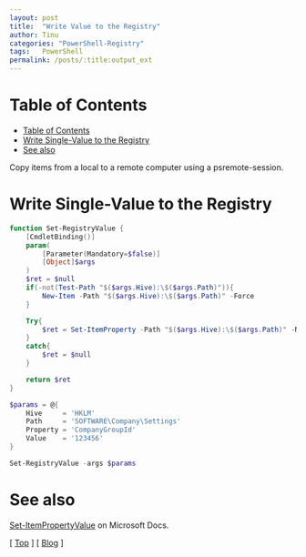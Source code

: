```yaml
---
layout: post
title:  "Write Value to the Registry"
author: Tinu
categories: "PowerShell-Registry"
tags:   PowerShell
permalink: /posts/:title:output_ext
---
```


# Table of Contents

- [Table of Contents](#table-of-contents)
- [Write Single-Value to the Registry](#write-single-value-to-the-registry)
- [See also](#see-also)

Copy items from a local to a remote computer using a psremote-session.

# Write Single-Value to the Registry

````powershell
function Set-RegistryValue {
    [CmdletBinding()]
    param(
        [Parameter(Mandatory=$false)]
        [Object]$args
    )
    $ret = $null
    if(-not(Test-Path "$($args.Hive):\$($args.Path)")){
        New-Item -Path "$($args.Hive):\$($args.Path)" -Force
    }

    Try{
        $ret = Set-ItemProperty -Path "$($args.Hive):\$($args.Path)" -Name $($args.Property) -value $($args.Value) -PassThru
    }
    catch{
        $ret = $null
    }

    return $ret
}

$params = @{
    Hive     = 'HKLM'
    Path     = 'SOFTWARE\Company\Settings'
    Property = 'CompanyGroupId'
    Value    = '123456'
}

Set-RegistryValue -args $params
````

# See also

[Set-ItemPropertyValue](https://docs.microsoft.com/en-us/powershell/module/microsoft.powershell.management/set-itemproperty?view=powershell-6) on Microsoft Docs.

[ [Top](#table-of-contents) ] [ [Blog](../categories.html) ]